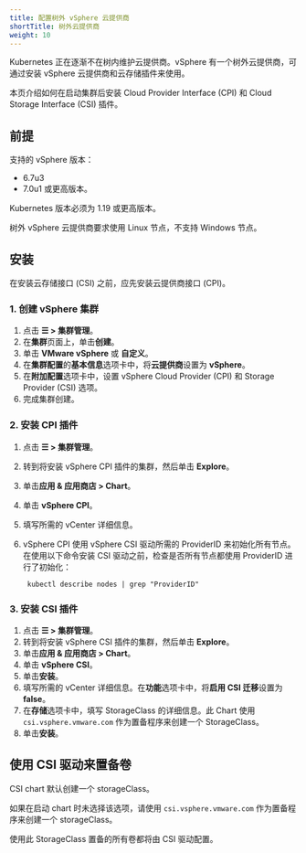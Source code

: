 ```yaml
---
title: 配置树外 vSphere 云提供商
shortTitle: 树外云提供商
weight: 10
---
```


Kubernetes 正在逐渐不在树内维护云提供商。vSphere 有一个树外云提供商，可通过安装 vSphere 云提供商和云存储插件来使用。

本页介绍如何在启动集群后安装 Cloud Provider Interface (CPI) 和 Cloud Storage Interface (CSI) 插件。

## 前提

支持的 vSphere 版本：

- 6.7u3
- 7.0u1 或更高版本。

Kubernetes 版本必须为 1.19 或更高版本。

树外 vSphere 云提供商要求使用 Linux 节点，不支持 Windows 节点。

## 安装

在安装云存储接口 (CSI) 之前，应先安装云提供商接口 (CPI)。

### 1. 创建 vSphere 集群

1. 点击 **☰ > 集群管理**。
1. 在**集群**页面上，单击**创建**。
1. 单击 **VMware vSphere** 或 **自定义**。
1. 在**集群配置**的**基本信息**选项卡中，将**云提供商**设置为 **vSphere**。
1. 在**附加配置**选项卡中，设置 vSphere Cloud Provider (CPI) 和 Storage Provider (CSI) 选项。
1. 完成集群创建。

### 2. 安装 CPI 插件

1. 点击 **☰ > 集群管理**。
1. 转到将安装 vSphere CPI 插件的集群，然后单击 **Explore**。
1. 单击**应用 & 应用商店 > Chart**。
1. 单击 **vSphere CPI**。
1. 填写所需的 vCenter 详细信息。
1. vSphere CPI 使用 vSphere CSI 驱动所需的 ProviderID 来初始化所有节点。在使用以下命令安装 CSI 驱动之前，检查是否所有节点都使用 ProviderID 进行了初始化：

   ```
   	kubectl describe nodes | grep "ProviderID"
   ```

### 3. 安装 CSI 插件

1. 点击 **☰ > 集群管理**。
1. 转到将安装 vSphere CSI 插件的集群，然后单击 **Explore**。
1. 单击**应用 & 应用商店 > Chart**。
1. 单击 **vSphere CSI**。
1. 单击**安装**。
1. 填写所需的 vCenter 详细信息。在**功能**选项卡中，将**启用 CSI 迁移**设置为 **false**。
1. 在**存储**选项卡中，填写 StorageClass 的详细信息。此 Chart 使用 `csi.vsphere.vmware.com` 作为置备程序来创建一个 StorageClass。
1. 单击**安装**。

## 使用 CSI 驱动来置备卷

CSI chart 默认创建一个 storageClass。

如果在启动 chart 时未选择该选项，请使用 `csi.vsphere.vmware.com` 作为置备程序来创建一个 storageClass。

使用此 StorageClass 置备的所有卷都将由 CSI 驱动配置。
